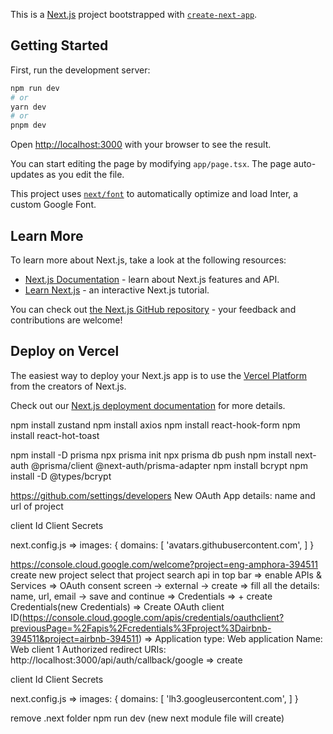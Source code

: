 This is a [Next.js](https://nextjs.org/) project bootstrapped with [`create-next-app`](https://github.com/vercel/next.js/tree/canary/packages/create-next-app).

## Getting Started

First, run the development server:

```bash
npm run dev
# or
yarn dev
# or
pnpm dev
```

Open [http://localhost:3000](http://localhost:3000) with your browser to see the result.

You can start editing the page by modifying `app/page.tsx`. The page auto-updates as you edit the file.

This project uses [`next/font`](https://nextjs.org/docs/basic-features/font-optimization) to automatically optimize and load Inter, a custom Google Font.

## Learn More

To learn more about Next.js, take a look at the following resources:

- [Next.js Documentation](https://nextjs.org/docs) - learn about Next.js features and API.
- [Learn Next.js](https://nextjs.org/learn) - an interactive Next.js tutorial.

You can check out [the Next.js GitHub repository](https://github.com/vercel/next.js/) - your feedback and contributions are welcome!

## Deploy on Vercel

The easiest way to deploy your Next.js app is to use the [Vercel Platform](https://vercel.com/new?utm_medium=default-template&filter=next.js&utm_source=create-next-app&utm_campaign=create-next-app-readme) from the creators of Next.js.

Check out our [Next.js deployment documentation](https://nextjs.org/docs/deployment) for more details.



<!-- packages -->
npm install zustand
npm install axios
npm install react-hook-form
npm install react-hot-toast

<!-- prism for auth db -->
npm install -D prisma
npx prisma init
npx prisma db push
npm install next-auth  @prisma/client @next-auth/prisma-adapter
npm install bcrypt
npm install -D @types/bcrypt


<!-- Github Auth -->
https://github.com/settings/developers
New OAuth App
details: name and url of project
<!-- save these following data in .env -->
client Id
Client Secrets
<!-- for img from github profile -->
next.config.js =>
images: {
    domains: [
        'avatars.githubusercontent.com',
    ]
}

<!-- Google Auth -->
https://console.cloud.google.com/welcome?project=eng-amphora-394511
create new project
select that project
search api in top bar
=> enable APIs & Services
=> OAuth consent screen -> external -> create
=> fill all the details: name, url, email -> save and continue
=> Credentials => + create Credentials(new Credentials) => Create OAuth client ID(https://console.cloud.google.com/apis/credentials/oauthclient?previousPage=%2Fapis%2Fcredentials%3Fproject%3Dairbnb-394511&project=airbnb-394511)
=>
Application type: Web application
Name: Web client 1
Authorized redirect URIs:
http://localhost:3000/api/auth/callback/google => create
<!-- save these following data in .env -->
client Id
Client Secrets
<!-- for img from google profile -->
next.config.js =>
images: {
    domains: [
        'lh3.googleusercontent.com',
    ]
}

<!-- if you still get error -->
remove .next folder
npm run dev
(new next module file will create)